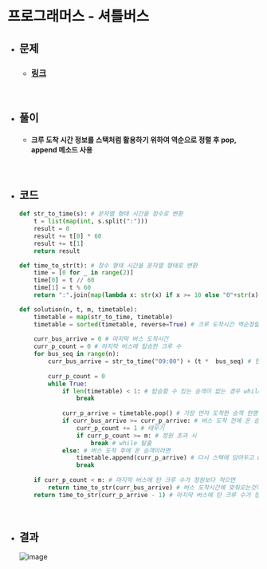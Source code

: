 # 프로그래머스 - 셔틀버스

- ## 문제
    - ### [링크](https://school.programmers.co.kr/learn/courses/30/lessons/17678)

<br>

- ## 풀이
    - #### 크루 도착 시간 정보를 스택처럼 활용하기 위하여 역순으로 정렬 후 pop, append 메소드 사용

<br>

- ## 코드
    ```python
    def str_to_time(s): # 문자열 형태 시간을 정수로 변환
        t = list(map(int, s.split(":")))
        result = 0
        result += t[0] * 60
        result += t[1]
        return result

    def time_to_str(t): # 정수 형태 시간을 문자열 형태로 변환
        time = [0 for _ in range(2)]
        time[0] = t // 60
        time[1] = t % 60
        return ":".join(map(lambda x: str(x) if x >= 10 else "0"+str(x), time))

    def solution(n, t, m, timetable):
        timetable = map(str_to_time, timetable)
        timetable = sorted(timetable, reverse=True) # 크루 도착시간 역순정렬
        
        curr_bus_arrive = 0 # 마지막 버스 도착시간
        curr_p_count = 0 # 마지막 버스에 탑승한 크루 수
        for bus_seq in range(n):
            curr_bus_arrive = str_to_time("09:00") + (t *  bus_seq) # 현재 버스 도착 시간
            
            curr_p_count = 0
            while True:
                if len(timetable) < 1: # 탑승할 수 있는 승객이 없는 경우 while 탈출
                    break
                
                curr_p_arrive = timetable.pop() # 가장 먼저 도착한 승객 한명
                if curr_bus_arrive >= curr_p_arrive: # 버스 도착 전에 온 승객이라면
                    curr_p_count += 1 # 태우기
                    if curr_p_count >= m: # 정원 초과 시
                        break # while 탈출
                else: # 버스 도착 후에 온 승객이라면
                    timetable.append(curr_p_arrive) # 다시 스택에 담아두고 while탈출
                    break
            
        if curr_p_count < m: # 마지막 버스에 탄 크루 수가 정원보다 적으면
            return time_to_str(curr_bus_arrive) # 버스 도착시간에 맞춰오는것이 최선
        return time_to_str(curr_p_arrive - 1) # 마지막 버스에 탄 크루 수가 정원과 같으면 마지막 한명보다는 1분 빨리 와야지 탈 수 있음
    ```

<br>

- ## 결과
    ![image](https://github.com/Project-Division/DIV_Algorithm_Study/assets/68108664/c24e4b23-117f-473c-889b-6db707fe68d2)
